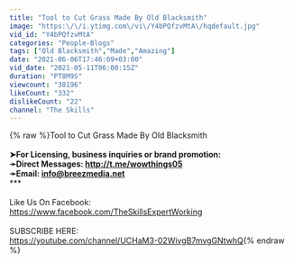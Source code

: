 ```yaml
---
title: "Tool to Cut Grass Made By Old Blacksmith"
image: "https:\/\/i.ytimg.com\/vi\/Y4bPQfzvMtA\/hqdefault.jpg"
vid_id: "Y4bPQfzvMtA"
categories: "People-Blogs"
tags: ["Old Blacksmith","Made","Amazing"]
date: "2021-06-06T17:46:09+03:00"
vid_date: "2021-05-11T06:00:15Z"
duration: "PT8M9S"
viewcount: "38196"
likeCount: "332"
dislikeCount: "22"
channel: "The Skills"
---
```

{% raw %}Tool to Cut Grass Made By Old Blacksmith<br />******************************<br />➤For Licensing, business inquiries or brand promotion:<br />➛Direct Messages: <a rel="nofollow" target="blank" href="http://t.me/wowthings05">http://t.me/wowthings05</a><br />➛Email: info@breezmedia.net<br />*********************************<br /><br />Like Us On Facebook:<br /><a rel="nofollow" target="blank" href="https://www.facebook.com/TheSkillsExpertWorking">https://www.facebook.com/TheSkillsExpertWorking</a><br /><br />SUBSCRIBE HERE:<br /><a rel="nofollow" target="blank" href="https://youtube.com/channel/UCHaM3-02WivgB7mvgGNtwhQ">https://youtube.com/channel/UCHaM3-02WivgB7mvgGNtwhQ</a>{% endraw %}
